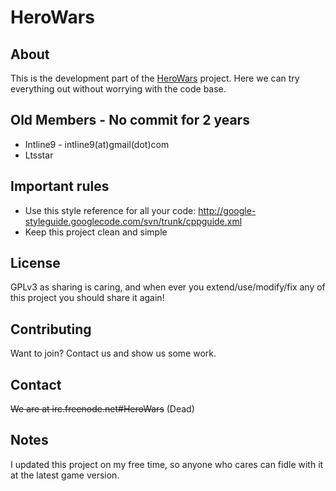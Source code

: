 HeroWars
==================
About
------
This is the development part of the [HeroWars](https://github.com/Intline9/HeroWars)  project. Here we can try everything out without worrying with the code base.

Old Members - No commit for 2 years
-------
* Intline9 - intline9(at)gmail(dot)com
* Ltsstar

Important rules
---------
* Use this style reference for all your code: http://google-styleguide.googlecode.com/svn/trunk/cppguide.xml
* Keep this project clean and simple

License
-------
GPLv3 as sharing is caring, and when ever you extend/use/modify/fix any of this project you should share it again!

Contributing
------------
Want to join? Contact us and show us some work.

Contact
-------
~~We are at irc.freenode.net#HeroWars~~ (Dead)

Notes
-------
I updated this project on my free time, so anyone who cares can fidle with it at the latest game version.
